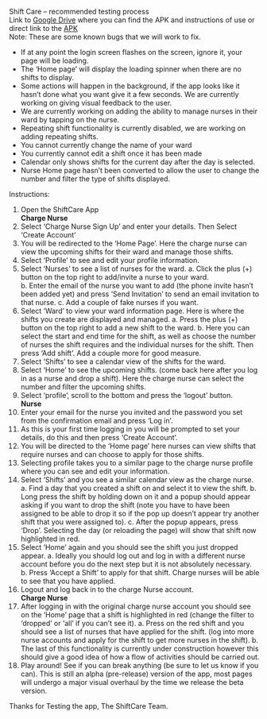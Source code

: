 Shift Care – recommended testing process<br>
Link to [Google Drive](https://drive.google.com/drive/folders/13e43J8viCah0rvO-ksIcL9Au1hPTTqk0?usp=sharing) where you can find the APK and instructions of use or direct link to the [APK](https://drive.google.com/file/d/1LX36HXN6Ru2nLOsBIeasbcX2lwNIJCGN/view?usp=sharing)<br>
Note: These are some known bugs that we will work to fix.
-	If at any point the login screen flashes on the screen, ignore it, your page will be loading.
-	The ‘Home page’ will display the loading spinner when there are no shifts to display. 
-	Some actions will happen in the background, if the app looks like it hasn’t done what you want give it a few seconds. We are currently working on giving visual feedback to the user.
-	We are currently working on adding the ability to manage nurses in their ward by tapping on the nurse.
-	Repeating shift functionality is currently disabled, we are working on adding repeating shifts.
-	You cannot currently change the name of your ward
-	You currently cannot edit a shift once it has been made
-	Calendar only shows shifts for the current day after the day is selected.
-	Nurse Home page hasn’t been converted to allow the user to change the number and filter the type of shifts displayed.

Instructions:
1.	Open the ShiftCare App<br>
**Charge Nurse**<br>
2.	Select ‘Charge Nurse Sign Up’ and enter your details. Then Select ‘Create Account’
3.	You will be redirected to the ‘Home Page’. Here the charge nurse can view the upcoming shifts for their ward and manage those shifts.
4.	Select ‘Profile’ to see and edit your profile information.
5.	Select ‘Nurses’ to see a list of nurses for the ward. 
a.	Click the plus (+) button on the top right to add/invite a nurse to your ward.  
b.	Enter the email of the nurse you want to add (the phone invite hasn’t been added yet) and press ‘Send Invitation’ to send an email invitation to that nurse.
c.	Add a couple of fake nurses if you want.
6.	Select ‘Ward’ to view your ward information page. Here is where the shifts you create are displayed and managed.
a.	Press the plus (+) button on the top right to add a new shift to the ward.
b.	Here you can select the start and end time for the shift, as well as choose the number of nurses the shift requires and the individual nurses for the shift. Then press ‘Add shift’. Add a couple more for good measure.
7.	Select ‘Shifts’ to see a calendar view of the shifts for the ward.
8.	Select ‘Home’ to see the upcoming shifts. (come back here after you log in as a nurse and drop a shift). Here the charge nurse can select the number and filter the upcoming shifts.
9.	Select ‘profile’, scroll to the bottom and press the ‘logout’ button.<br>
**Nurse**<br>
10.	Enter your email for the nurse you invited and the password you set from the confirmation email and press ‘Log in’.
11.	As this is your first time logging in you will be prompted to set your details, do this and then press ‘Create Account’.
12.	You will be directed to the ‘Home page’ here nurses can view shifts that require nurses and can choose to apply for those shifts.
13.	Selecting profile takes you to a similar page to the charge nurse profile where you can see and edit your information.
14.	Select ‘Shifts’ and you see a similar calendar view as the charge nurse. 
a.	Find a day that you created a shift on and select it to view the shift.
b.	Long press the shift by holding down on it and a popup should appear asking if you want to drop the shift (note you have to have been assigned to be able to drop it so if the pop up doesn’t appear try another shift that you were assigned to).
c.	After the popup appears, press ‘Drop’. Selecting the day (or reloading the page) will show that shift now highlighted in red.
15.	Select ‘Home’ again and you should see the shift you just dropped appear. 
a.	Ideally you should log out and log in with a different nurse account before you do the next step but it is not absolutely necessary. 
b.	Press ‘Accept a Shift’ to apply for that shift. Charge nurses will be able to see that you have applied. 
16.	Logout and log back in to the charge Nurse account.<br>
**Charge Nurse**<br>
17.	After logging in with the original charge nurse account you should see on the ‘Home’ page that a shift is highlighted in red (change the filter to ‘dropped’ or ‘all’ if you can’t see it). 
a.	Press on the red shift and you should see a list of nurses that have applied for the shift. (log into more nurse accounts and apply for the shift to get more nurses in the shift).
b.	The last of this functionality is currently under construction however this should give a good idea of how a flow of activities should be carried out.
18.	Play around! See if you can break anything (be sure to let us know if you can). This is still an alpha (pre-release) version of the app, most pages will undergo a major visual overhaul by the time we release the beta version.


Thanks for Testing the app,
The ShiftCare Team.

